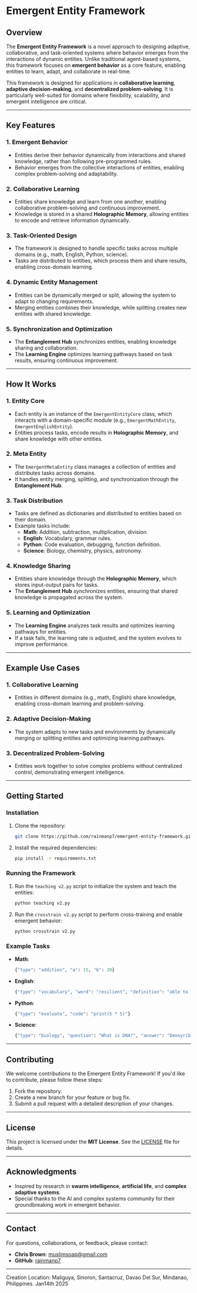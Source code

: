 
# Emergent Entity Framework

## Overview

The **Emergent Entity Framework** is a novel approach to designing adaptive, collaborative, and task-oriented systems where behavior emerges from the interactions of dynamic entities. Unlike traditional agent-based systems, this framework focuses on **emergent behavior** as a core feature, enabling entities to learn, adapt, and collaborate in real-time.

This framework is designed for applications in **collaborative learning**, **adaptive decision-making**, and **decentralized problem-solving**. It is particularly well-suited for domains where flexibility, scalability, and emergent intelligence are critical.

---

## Key Features

### 1. **Emergent Behavior**
   - Entities derive their behavior dynamically from interactions and shared knowledge, rather than following pre-programmed rules.
   - Behavior emerges from the collective interactions of entities, enabling complex problem-solving and adaptability.

### 2. **Collaborative Learning**
   - Entities share knowledge and learn from one another, enabling collaborative problem-solving and continuous improvement.
   - Knowledge is stored in a shared **Holographic Memory**, allowing entities to encode and retrieve information dynamically.

### 3. **Task-Oriented Design**
   - The framework is designed to handle specific tasks across multiple domains (e.g., math, English, Python, science).
   - Tasks are distributed to entities, which process them and share results, enabling cross-domain learning.

### 4. **Dynamic Entity Management**
   - Entities can be dynamically merged or split, allowing the system to adapt to changing requirements.
   - Merging entities combines their knowledge, while splitting creates new entities with shared knowledge.

### 5. **Synchronization and Optimization**
   - The **Entanglement Hub** synchronizes entities, enabling knowledge sharing and collaboration.
   - The **Learning Engine** optimizes learning pathways based on task results, ensuring continuous improvement.

---

## How It Works

### 1. **Entity Core**
   - Each entity is an instance of the `EmergentEntityCore` class, which interacts with a domain-specific module (e.g., `EmergentMathEntity`, `EmergentEnglishEntity`).
   - Entities process tasks, encode results in **Holographic Memory**, and share knowledge with other entities.

### 2. **Meta Entity**
   - The `EmergentMetaEntity` class manages a collection of entities and distributes tasks across domains.
   - It handles entity merging, splitting, and synchronization through the **Entanglement Hub**.

### 3. **Task Distribution**
   - Tasks are defined as dictionaries and distributed to entities based on their domain.
   - Example tasks include:
     - **Math**: Addition, subtraction, multiplication, division.
     - **English**: Vocabulary, grammar rules.
     - **Python**: Code evaluation, debugging, function definition.
     - **Science**: Biology, chemistry, physics, astronomy.

### 4. **Knowledge Sharing**
   - Entities share knowledge through the **Holographic Memory**, which stores input-output pairs for tasks.
   - The **Entanglement Hub** synchronizes entities, ensuring that shared knowledge is propagated across the system.

### 5. **Learning and Optimization**
   - The **Learning Engine** analyzes task results and optimizes learning pathways for entities.
   - If a task fails, the learning rate is adjusted, and the system evolves to improve performance.

---

## Example Use Cases

### 1. **Collaborative Learning**
   - Entities in different domains (e.g., math, English) share knowledge, enabling cross-domain learning and problem-solving.

### 2. **Adaptive Decision-Making**
   - The system adapts to new tasks and environments by dynamically merging or splitting entities and optimizing learning pathways.

### 3. **Decentralized Problem-Solving**
   - Entities work together to solve complex problems without centralized control, demonstrating emergent intelligence.

---

## Getting Started

### Installation
1. Clone the repository:
   ```bash
   git clone https://github.com/rainmanp7/emergent-entity-framework.git
   ```
2. Install the required dependencies:
   ```bash
   pip install -r requirements.txt
   ```

### Running the Framework
1. Run the `teaching v2.py` script to initialize the system and teach the entities:
   ```bash
   python teaching v2.py
   ```
2. Run the `crosstrain v2.py` script to perform cross-training and enable emergent behavior:
   ```bash
   python crosstrain v2.py
   ```

### Example Tasks
- **Math**:
  ```python
  {"type": "addition", "a": 15, "b": 20}
  ```
- **English**:
  ```python
  {"type": "vocabulary", "word": "resilient", "definition": "able to recover quickly from difficulties"}
  ```
- **Python**:
  ```python
  {"type": "evaluate", "code": "print(5 * 5)"}
  ```
- **Science**:
  ```python
  {"type": "biology", "question": "What is DNA?", "answer": "Deoxyribonucleic acid, the molecule that carries genetic information."}
  ```

---

## Contributing

We welcome contributions to the Emergent Entity Framework! If you'd like to contribute, please follow these steps:
1. Fork the repository.
2. Create a new branch for your feature or bug fix.
3. Submit a pull request with a detailed description of your changes.

---

## License

This project is licensed under the **MIT License**. See the [LICENSE](LICENSE) file for details.

---

## Acknowledgments

- Inspired by research in **swarm intelligence**, **artificial life**, and **complex adaptive systems**.
- Special thanks to the AI and complex systems community for their groundbreaking work in emergent behavior.

---

## Contact

For questions, collaborations, or feedback, please contact:
- **Chris Brown**: [muslimsoap@gmail.com](mailto:muslimsoap@gmail.com)
- **GitHub**: [rainmanp7](https://github.com/rainmanp7)

---














Creation Location:
Maliguya, Sinoron, Santacruz, Davao Del Sur, Mindanao, Philippines. Jan14th 2025

